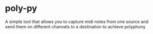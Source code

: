 # poly-py
A simple tool that allows you to capture midi notes from one source and send them on different channels to a destination to achieve polyphony
